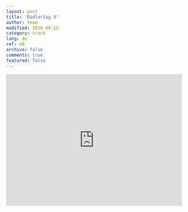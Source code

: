 ```yaml
---   
layout: post 
title: 'Radlertag 9'  
author: team 
modified: 2016-09-15
category: track 
lang: de 
ref: d9
archive: false 
comments: true 
featured: false 
--- 
```


                                                                                                                                                                                                                                                                                                                                                                                                                                                                                                              

<iframe width='480' height='360' src='http://track-kit.net/maps_s3/?v=embed&track=229807.gpx' frameborder='0' allowfullscreen></iframe>